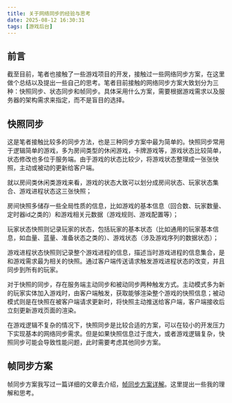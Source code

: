 ```yaml
---
title: 关于网络同步的经验与思考
date: 2025-08-12 16:30:31
tags: [游戏后台]
---
```


## 前言

截至目前，笔者也接触了一些游戏项目的开发，接触过一些网络同步方案，在这里做个总结以及提出一些自己的思考。笔者目前接触的网络同步方案大致划分为三种：快照同步、状态同步和帧同步。具体采用什么方案，需要根据游戏需求以及服务器的架构需求来指定，而不是盲目的选择。

## 快照同步
这是笔者接触比较多的同步方法，也是三种同步方案中最为简单的。快照同步常用于逻辑简单的游戏，多为房间类型的休闲游戏，卡牌游戏等，游戏状态比较简单，状态修改也多位于服务端。由于游戏的状态比较少，将游戏状态整理成一张张快照，主动或被动的更新给客户端。

就以房间类休闲类游戏来看，游戏的状态大致可以划分成房间状态、玩家状态集合、游戏进程状态这三张快照；

房间快照多储存一些全局性质的信息，比如游戏的基本信息（回合数、玩家数量、定时器id之类的）和游戏相关元数据（游戏规则、游戏配置等）；

玩家状态快照则记录玩家的状态，包括玩家的基本状态（比如通用的玩家基本信息，如血量、蓝量、准备状态之类的）、游戏状态（涉及游戏序列的数据状态）；

游戏进程状态快照则记录整个游戏进程的信息，描述当时游戏进程的信息集合，是和游戏需求最为相关的快照。通过客户端传送请求触发游戏进程状态的改变，并且同步到所有的玩家。

对于快照的同步，存在服务端主动同步和被动同步两种触发方式。主动模式多为新的玩家实体加入游戏时，由客户端触发，获取能够渲染整个游戏的快照信息；被动模式则是在快照在被客户端请求更新时，将快照主动推送给客户端，客户端接收后立刻更新游戏页面的渲染。

在游戏逻辑不复杂的情况下，快照同步是比较合适的方案，可以在较小的开发压力下实现基本的网络同步需求。但是如果快照信息过于庞大，或者游戏逻辑复杂，快照同步可能会导致性能问题，此时需要考虑其他同步方案。

## 帧同步方案

帧同步方案我写过一篇详细的文章去介绍，[帧同步方案详解](https://smallcjy.github.io/posts/%E4%B8%80%E6%96%87%E6%90%9E%E6%87%82%E5%B8%A7%E5%90%8C%E6%AD%A5%E6%9C%8D%E5%8A%A1%E7%AB%AF%E6%9E%B6%E6%9E%84/)。这里提出一些我的理解和思考。

